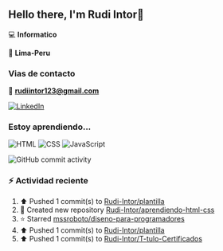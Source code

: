 ## Hello there, I'm Rudi Intor👋

:computer: **Informatico**

📍 **Lima-Peru**

### Vias de contacto

📧 **rudiintor123@gmail.com**

[![LinkedIn](https://img.shields.io/badge/LinkedIn-0077B5?style=for-the-badge&logo=linkedin&logoColor=white)](https://www.linkedin.com/in/rudiintor)

### Estoy aprendiendo...

![HTML](https://img.shields.io/badge/HTML-E34F26?style=for-the-badge&logo=html5&logoColor=white)
![CSS](https://img.shields.io/badge/CSS-1572B6?style=for-the-badge&logo=css3&logoColor=white)
![JavaScript](https://img.shields.io/badge/JavaScript-black?style=for-the-badge&logo=javascript&logoColor=yellow)

![GitHub commit activity](https://img.shields.io/github/commit-activity/w/Rudi-Intor/Rudi-Intor)


### :zap: Actividad reciente
<!--RECENT_ACTIVITY:start-->
1. ⬆️ Pushed 1 commit(s) to [Rudi-Intor/plantilla](https://github.com/Rudi-Intor/plantilla)<br>
2. 📔 Created new repository [Rudi-Intor/aprendiendo-html-css](https://github.com/Rudi-Intor/aprendiendo-html-css)<br>
3. ⭐ Starred [mssroboto/diseno-para-programadores](https://github.com/mssroboto/diseno-para-programadores)<br>
4. ⬆️ Pushed 1 commit(s) to [Rudi-Intor/plantilla](https://github.com/Rudi-Intor/plantilla)<br>
5. ⬆️ Pushed 1 commit(s) to [Rudi-Intor/T-tulo-Certificados](https://github.com/Rudi-Intor/T-tulo-Certificados)<br>
<!--RECENT_ACTIVITY:end-->
<!--RECENT_ACTVITY:last_update-->
